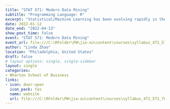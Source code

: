 ```yaml
---
title: "STAT 571: Modern Data Mining"
subtitle: "Programming Language: R"
excerpt: "Statistical/Machine Learning has been evolving rapidly in the era of big data and provides tools for scientific discoveries and data-driven decision-making. Focusing on methodologies with statistical reasoning, the course brings in a large set of cutting-edge machine learning techniques combined with up-to-date case studies."
date: 2022-01-12
date_end: "2022-04-13"
show_post_time: false
event: "STAT 571: Modern Data Mining"
event_url: file:///C:\RFolder\PW\jia-xu\content\courses\syllabus_471_571_701.pdf
author: "Linda Zhao"
location: "Philadelphia, United States"
draft: false
# layout options: single, single-sidebar
layout: single
categories:
- Wharton School of Business
links:
- icon: door-open
  icon_pack: fas
  name: website
  url: file:///C:\RFolder\PW\jia-xu\content\courses\syllabus_471_571_701.pdf
---
```

